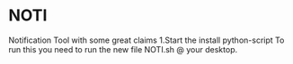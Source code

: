 # NOTI
Notification Tool with some great claims
1.Start the install python-script
To run this you need to run the new file NOTI.sh @ your desktop.
